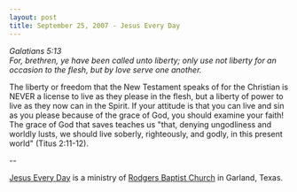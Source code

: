 ```yaml
---
layout: post
title: September 25, 2007 - Jesus Every Day
---
```


_Galatians 5:13  
For, brethren, ye have been called unto liberty; only use not
liberty for an occasion to the flesh, but by love serve one
another._

The liberty or freedom that the New Testament speaks of for the
Christian is NEVER a license to live as they please in the flesh, but
a liberty of power to live as they now can in the Spirit. If your
attitude is that you can live and sin as you please because of the
grace of God, you should examine your faith! The grace of God that
saves teaches us "that, denying ungodliness and worldly lusts, we
should live soberly, righteously, and godly, in this present world"
(Titus 2:11-12).

 --

<a href=http://jesuseveryday.net>Jesus Every Day</a> is a ministry of <a href=http://rodgersbaptist.net>Rodgers Baptist Church</a> in Garland, Texas.
